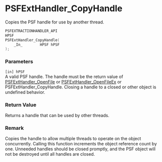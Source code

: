 # PSFExtHandler_CopyHandle
Copies the PSF handle for use by another thread.
````c
PSFEXTRACTIONHANDLER_API
HPSF
PSFExtHandler_CopyHandle(
    _In_        HPSF hPSF
);
````
### Parameters
`[in] hPSF`  
A valid PSF handle. The handle must be the return value of [PSFExtHandler_OpenFile](PSFExtHandler_OpenFile_en.md) or [PSFExtHandler_OpenFileEx](PSFExtHandler_OpenFileEx_en.md) or PSFExtHandler_CopyHandle. Closing a handle to a closed or other object is undefined behavior.  
### Return Value
Returns a handle that can be used by other threads.
### Remark
Copies the handle to allow multiple threads to operate on the object concurrently. Calling this function increments the object reference count by one. Unneeded handles should be closed promptly, and the PSF object will not be destroyed until all handles are closed.
